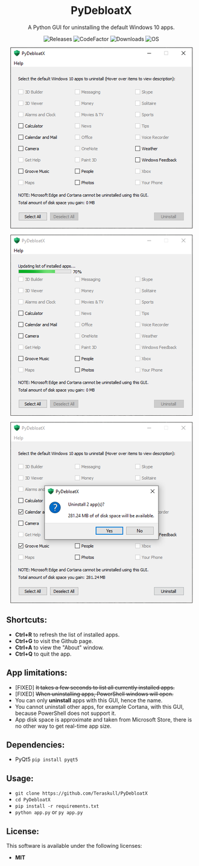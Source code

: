 
<h1 align="center">
    PyDebloatX
</h1>

<p align="center">
    A Python GUI for uninstalling the default Windows 10 apps.
</p>

<p align="center">
  <a style="text-decoration:none" href="https://github.com/Teraskull/PyDebloatX/releases">
    <img src="https://img.shields.io/github/v/release/Teraskull/PyDebloatX?label=Version&style=flat-square" alt="Releases" />
  </a>
  <a style="text-decoration:none" href="https://www.codefactor.io/repository/github/teraskull/pydebloatx">
    <img src="https://www.codefactor.io/repository/github/teraskull/pydebloatx/badge?style=flat-square" alt="CodeFactor" />
  </a>
  <a style="text-decoration:none" href="https://github.com/Teraskull/PyDebloatX/releases">
    <img src="https://img.shields.io/github/downloads/teraskull/pydebloatx/total?color=00B16A&style=flat-square" alt="Downloads" />
  </a>
  <a style="text-decoration:none">
    <img src="https://img.shields.io/badge/OS-Windows%2010-blue?style=flat-square" alt="OS" />
  </a>
</p>

<div align="center">

![Main window screenshot](images/app_main.png)

![Loading screenshot](images/app_loading.png)

![Confirmation screenshot](images/app_confirm.png)

</div>


## Shortcuts:

* **Ctrl+R** to refresh the list of installed apps.
* **Ctrl+G** to visit the Github page.
* **Ctrl+A** to view the "About" window.
* **Ctrl+Q** to quit the app.

## App limitations:

* [FIXED] ~~It takes a few seconds to list all currently installed apps.~~
* [FIXED] ~~When uninstalling apps, PowerShell windows will open.~~
* You can only **uninstall** apps with this GUI, hence the name.
* You cannot uninstall other apps, for example Cortana, with this GUI, because PowerShell does not support it.
* App disk space is approximate and taken from Microsoft Store, there is no other way to get real-time app size.

## Dependencies:

* PyQt5
    ```pip install pyqt5```

## Usage:

* ```git clone https://github.com/Teraskull/PyDebloatX```
* ```cd PyDebloatX```
* ```pip install -r requirements.txt```
* ```python app.py``` or ```py app.py```

## License:

This software is available under the following licenses:

  * **MIT**
